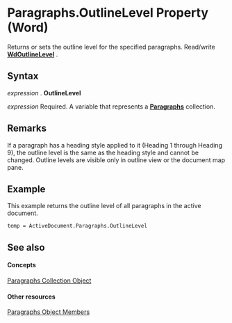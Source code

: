 
# Paragraphs.OutlineLevel Property (Word)

Returns or sets the outline level for the specified paragraphs. Read/write  **[WdOutlineLevel](44a38f7e-355c-3ff3-1408-0972f20778d2.md)** .


## Syntax

 _expression_ . **OutlineLevel**

 _expression_ Required. A variable that represents a **[Paragraphs](bdc7a183-2a98-7d47-c86a-5cecd6c91449.md)** collection.


## Remarks

If a paragraph has a heading style applied to it (Heading 1 through Heading 9), the outline level is the same as the heading style and cannot be changed. Outline levels are visible only in outline view or the document map pane.


## Example

This example returns the outline level of all paragraphs in the active document.


```
temp = ActiveDocument.Paragraphs.OutlineLevel
```


## See also


#### Concepts


[Paragraphs Collection Object](bdc7a183-2a98-7d47-c86a-5cecd6c91449.md)
#### Other resources


[Paragraphs Object Members](490e2695-3cdd-4906-f730-583d18486aa2.md)

